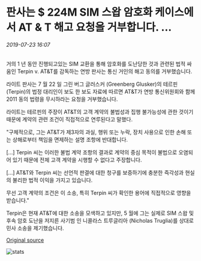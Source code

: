 # 판사는 $ 224M SIM 스왑 암호화 케이스에서 AT & T 해고 요청을 거부합니다. ...

###### 2019-07-23 16:07

거의 1 년 동안 진행되고있는 SIM 교환을 통해 암호화를 도난당한 것과 관련된 법적 싸움인 Terpin v. AT&amp;T를 감독하는 연방 판사는 통신 거인의 해고 동의를 거부했습니다.

라이트 판사는 7 월 22 일 그린 버그 글러스커 (Greenberg Glusker)의 테르핀 (Terpin)의 법정 대리인이 보도 한 보도 자료에 따르면 AT&amp;T가 연방 통신위원회와 함께 2011 동의 법령을 무시하라는 요청을 거부했습니다.

라이트는 테르핀의 주장이 AT&amp;T의 고객 계약의 불법성과 집행 불가능성에 관한 것이기 때문에 계약의 관련 조건이 직접적으로 연루된다고 말했다.

"구체적으로, 그는 AT&amp;T가 제3자의 과실, 행위 또는 누락, 장치 사용으로 인한 손해 또는 상해로부터 책임을 면제하는 설명 조항에 반대합니다.

\[...\] Terpin 씨는 이러한 불법 계약 조항의 결과로 계약의 중심 목적이 불법으로 오염되어 있기 때문에 전체 고객 계약을 시행할 수 없다고 주장합니다.

\[...\] AT&amp;T와 Terpin 씨는 선언적 판결에 대한 청구를 보증하기에 충분한 즉각성과 현실의 불리한 법적 이익을 가지고 있습니다.

무선 고객 계약의 조건은 이 소송, 특히 Terpin 씨가 확인한 용어에 직접적으로 영향을 받습니다."

Terpin은 현재 AT&amp;T에 대한 소송을 모색하고 있지만, 5 월에 그는 실제로 SIM 스왑 및 후속 암호 도난을 저지른 사기범 인 니콜라스 트루글리아 (Nicholas Truglia)를 상대로 민사 소송을 제기했습니다.

[Original source](https://cointelegraph.com/news/judge-denies-att-request-for-dismissal-in-224m-sim-swap-crypto-case)

![stats](https://c.statcounter.com/11760860/0/a89fa40b/1/ "stats")